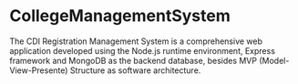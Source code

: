 # CollegeManagementSystem
The CDI Registration Management System is a comprehensive web application  developed using the Node.js runtime environment, Express framework and MongoDB  as the backend database, besides MVP (Model-View-Presente) Structure as software architecture.

